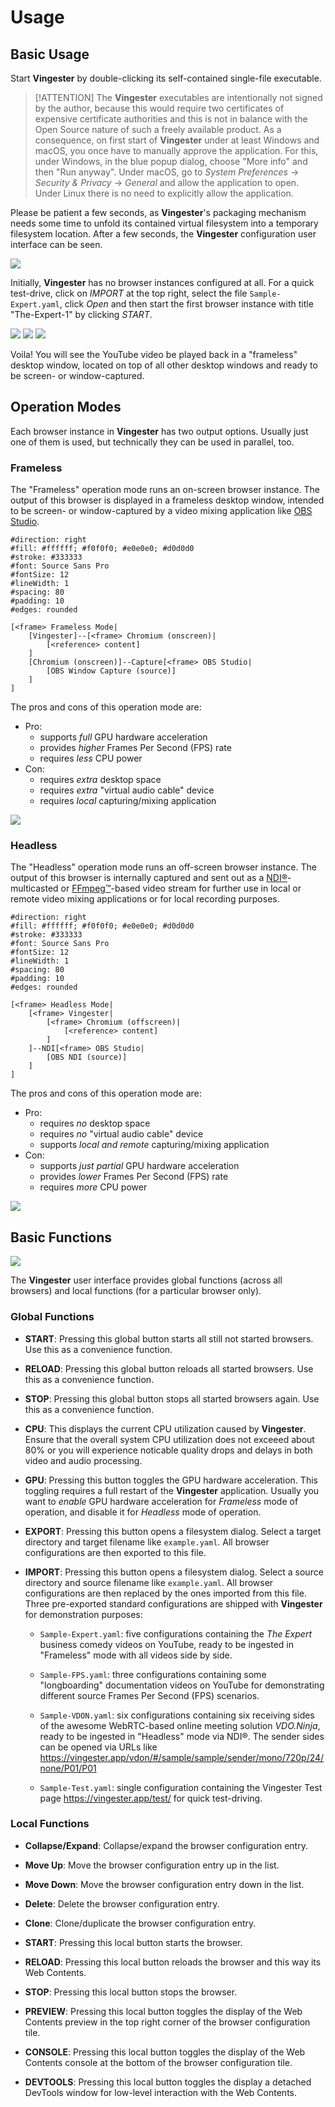
Usage
=====

Basic Usage
-----------

Start **Vingester** by double-clicking its self-contained single-file executable.

> [!ATTENTION]
> The **Vingester** executables are intentionally not signed by the
> author, because this would require two certificates of expensive
> certificate authorities and this is not in balance with the Open
> Source nature of such a freely available product. As a consequence,
> on first start of **Vingester** under at least Windows and macOS,
> you once have to manually approve the application. For this, under
> Windows, in the blue popup dialog, choose "More info" and then "Run
> anyway". Under macOS, go to *System Preferences* &rarr; *Security &
> Privacy* &rarr; *General* and allow the application to open. Under
> Linux there is no need to explicitly allow the application.

Please be patient a few seconds, as **Vingester**'s packaging mechanism needs
some time to unfold its contained virtual filesystem into a temporary filesystem location.
After a few seconds, the **Vingester** configuration user interface can be seen.

![](_media/usage-1.png)

Initially, **Vingester** has no browser instances configured at all.
For a quick test-drive, click on *IMPORT* at the top right, select
the file `Sample-Expert.yaml`, click *Open* and then start the
first browser instance with title "The-Expert-1" by clicking
*START*.

![](_media/usage-2.png)
![](_media/usage-3.png)
![](_media/usage-4.png)

Voila! You will see the YouTube video be played back in a "frameless"
desktop window, located on top of all other desktop windows and ready to
be screen- or window-captured.

Operation Modes
---------------

Each browser instance in **Vingester** has two output options. Usually
just one of them is used, but technically they can be used in
parallel, too.

### Frameless

The "Frameless" operation mode runs an on-screen browser instance. The
output of this browser is displayed in a frameless desktop window,
intended to be screen- or window-captured by a video mixing application
like [OBS Studio](https://obsproject.com). 

```nomnoml
#direction: right
#fill: #ffffff; #f0f0f0; #e0e0e0; #d0d0d0
#stroke: #333333
#font: Source Sans Pro
#fontSize: 12
#lineWidth: 1
#spacing: 80
#padding: 10
#edges: rounded

[<frame> Frameless Mode|
    [Vingester]--[<frame> Chromium (onscreen)|
        [<reference> content]
    ]
    [Chromium (onscreen)]--Capture[<frame> OBS Studio|
        [OBS Window Capture (source)]
    ]
]
```

The pros and cons of this operation mode are:

- Pro:
    - supports *full* GPU hardware acceleration
    - provides *higher* Frames Per Second (FPS) rate
    - requires *less* CPU power
- Con:
    - requires *extra* desktop space
    - requires *extra* "virtual audio cable" device
    - requires *local* capturing/mixing application

![](_media/usage-4.png)

### Headless

The "Headless" operation mode runs an off-screen browser
instance. The output of this browser is internally captured and
sent out as a [NDI&reg;](https://www.ndi.tv/)-multicasted or
[FFmpeg&trade;](https://ffmpeg.org)-based video stream for further use
in local or remote video mixing applications or for local recording purposes.

```nomnoml
#direction: right
#fill: #ffffff; #f0f0f0; #e0e0e0; #d0d0d0
#stroke: #333333
#font: Source Sans Pro
#fontSize: 12
#lineWidth: 1
#spacing: 80
#padding: 10
#edges: rounded

[<frame> Headless Mode|
    [<frame> Vingester|
        [<frame> Chromium (offscreen)|
            [<reference> content]
        ]
    ]--NDI[<frame> OBS Studio|
        [OBS NDI (source)]
    ]
]
```

The pros and cons of this operation mode are:

- Pro:
    - requires *no* desktop space
    - requires *no* "virtual audio cable" device
    - supports *local and remote* capturing/mixing application
- Con:
    - supports *just partial* GPU hardware acceleration
    - provides *lower* Frames Per Second (FPS) rate
    - requires *more* CPU power

![](_media/usage-5.png)

Basic Functions
---------------

![](_media/usage-3.png)

The **Vingester** user interface provides global functions (across all browsers)
and local functions (for a particular browser only).

### Global Functions

- **START**: Pressing this global button starts all still not started browsers.
  Use this as a convenience function.

- **RELOAD**: Pressing this global button reloads all started browsers.
  Use this as a convenience function.

- **STOP**: Pressing this global button stops all started browsers again.
  Use this as a convenience function.

- **CPU**: This displays the current CPU utilization caused by **Vingester**.
  Ensure that the overall system CPU utilization does not exceeed about
  80% or you will experience noticable quality drops and delays in both video and
  audio processing.

- **GPU**: Pressing this button toggles the GPU hardware acceleration.
  This toggling requires a full restart of the **Vingester** application.
  Usually you want to *enable* GPU hardware acceleration for *Frameless*
  mode of operation, and disable it for *Headless* mode of operation.

- **EXPORT**: Pressing this button opens a filesystem dialog. Select a
  target directory and target filename like `example.yaml`. All browser
  configurations are then exported to this file.

- **IMPORT**: Pressing this button opens a filesystem dialog. Select a
  source directory and source filename like `example.yaml`. All browser
  configurations are then replaced by the ones imported from this file.
  Three pre-exported standard configurations are shipped with **Vingester**
  for demonstration purposes:

  - `Sample-Expert.yaml`: five configurations containing the *The Expert*
    business comedy videos on YouTube, ready to be ingested in "Frameless"
    mode with all videos side by side.

  - `Sample-FPS.yaml`: three configurations containing some "longboarding"
    documentation videos on YouTube for demonstrating different source
    Frames Per Second (FPS) scenarios.

  - `Sample-VDON.yaml`: six configurations containing six receiving sides of
    the awesome WebRTC-based online meeting solution *VDO.Ninja*, ready
    to be ingested in "Headless" mode via NDI&reg;.
    The sender sides can be opened via URLs like
    https://vingester.app/vdon/#/sample/sample/sender/mono/720p/24/none/P01/P01

  - `Sample-Test.yaml`: single configuration containing the Vingester Test
    page https://vingester.app/test/ for quick test-driving.

### Local Functions

- **Collapse/Expand**: Collapse/expand the browser configuration entry.

- **Move Up**: Move the browser configuration entry up in the list.

- **Move Down**: Move the browser configuration entry down in the list.

- **Delete**: Delete the browser configuration entry.

- **Clone**: Clone/duplicate the browser configuration entry.

- **START**: Pressing this local button starts the browser.

- **RELOAD**: Pressing this local button reloads the browser and this way its Web Contents.

- **STOP**: Pressing this local button stops the browser.

- **PREVIEW**: Pressing this local button toggles the display of the Web Contents
  preview in the top right corner of the browser configuration tile.

- **CONSOLE**: Pressing this local button toggles the display of the Web Contents
  console at the bottom of the browser configuration tile.

- **DEVTOOLS**: Pressing this local button toggles the display a
  detached DevTools window for low-level interaction with the Web Contents.

